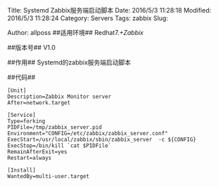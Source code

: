Title: Systemd Zabbix服务端启动脚本
Date: 2016/5/3 11:28:18 
Modified: 2016/5/3 11:28:24 
Category: Servers
Tags: zabbix
Slug: 

Author: allposs
##适用环境##
Redhat7.*+Zabbix*

##版本号##
V1.0

##作用##
Systemd的zabbix服务端启动脚本



##代码##

	[Unit]
	Description=Zabbix Monitor server
	After=network.target

	[Service]
	Type=forking
	PIDFile=/tmp/zabbix_server.pid
	Environment="CONFIG=/etc/zabbix/zabbix_server.conf"
	ExecStart=/usr/local/zabbix/sbin/zabbix_server  -c ${CONFIG}
	ExecStop=/bin/kill `cat $PIDFile`
	RemainAfterExit=yes
	Restart=always

	[Install]
	WantedBy=multi-user.target
